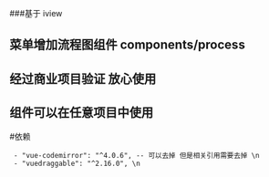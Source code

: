  ###基于 iview
 
## 菜单增加流程图组件 components/process
## 经过商业项目验证 放心使用
## 组件可以在任意项目中使用
#依赖
```- "lodash": "4.17.15", \n
 - "vue-codemirror": "^4.0.6", -- 可以去掉 但是相关引用需要去掉 \n
 - "vuedraggable": "^2.16.0", \n
 ```
